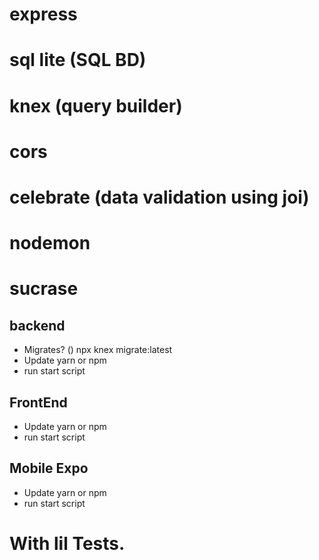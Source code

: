 # express
# sql lite (SQL BD)
# knex (query builder)
# cors
# celebrate (data validation using joi)

# nodemon
# sucrase


## backend
- Migrates? ()
    npx knex migrate:latest
- Update yarn or npm
- run start script

## FrontEnd
- Update yarn or npm
- run start script

## Mobile Expo
- Update yarn or npm
- run start script

# With lil Tests.
